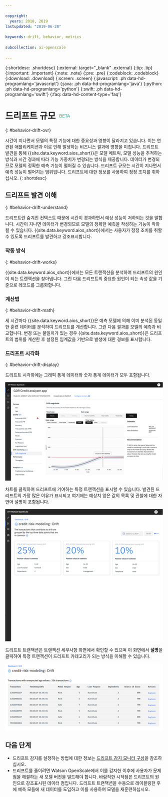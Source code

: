 ```yaml
---

copyright:
  years: 2018, 2019
lastupdated: "2019-06-28"

keywords: drift, behavior, metrics

subcollection: ai-openscale

---
```


{:shortdesc: .shortdesc}
{:external: target="_blank" .external}
{:tip: .tip}
{:important: .important}
{:note: .note}
{:pre: .pre}
{:codeblock: .codeblock}
{:download: .download}
{:screen: .screen}
{:javascript: .ph data-hd-programlang='javascript'}
{:java: .ph data-hd-programlang='java'}
{:python: .ph data-hd-programlang='python'}
{:swift: .ph data-hd-programlang='swift'}
{:faq: data-hd-content-type='faq'}

# 드리프트 규모 ![베타 태그](images/beta.png)
{: #behavior-drift-ovr}

시간이 지나면서 모델의 특정 기능에 대한 중요성과 영향이 달라지고 있습니다. 이는 연관된 애플리케이션과 이로 인해 발생하는 비즈니스 결과에 영향을 미칩니다. 드리프트 발견을 통해 {{site.data.keyword.aios_short}}은 모델 메트릭, 모델 성능을 추적하는 방식과 시간 경과에 따라 기능 가중치가 변경되는 방식을 제공합니다. 데이터가 변경되므로 모델의 정확한 예측 기능이 떨어질 수 있습니다. 드리프트 규모는 시간이 지나면서 예측 성능이 떨어지는 범위입니다. 드리프트에 대한 정보를 사용하여 정정 조치를 취하십시오.
{: shortdesc}

## 드리프트 발견 이해
{: #behavior-drift-understand}

드리프트란 숨겨진 컨텍스트 때문에 시간이 경과하면서 예상 성능이 저하되는 것을 말합니다. 시간이 지나면 데이터가 변경되므로 모델의 정확한 예측을 작성하는 기능이 악화될 수 있습니다. {{site.data.keyword.aios_short}}에서는 사용자가 정정 조치를 취할 수 있도록 드리프트를 발견하고 강조표시합니다.

### 작동 방식
{: #behavior-drift-works}

{{site.data.keyword.aios_short}}에서는 모든 트랜잭션을 분석하여 드리프트의 원인이 되는 트랜잭션을 찾아냅니다. 그런 다음 드리프트의 중요한 원인이 되는 속성 값을 기준으로 레코드를 그룹화합니다.

### 계산법
{: #behavior-drift-math}

세 시간마다 {{site.data.keyword.aios_short}}은 예측 모델에 의해 이미 분석된 동일한 훈련 데이터를 분석하여 드리프트를 계산합니다. 그런 다음 결과를 모델의 예측과 비교합니다. 변경 또는 불일치가 있는 경우 {{site.data.keyword.aios_short}}은 드리프트의 범위를 계산한 후 설정된 임계값을 기반으로 발생에 대한 경보를 표시합니다. 


### 드리프트 시각화
{: #behavior-drift-display}

드리프트 시각화에는 그래픽 통계 데이터와 숫자 통계 데이터가 모두 포함됩니다.

![설정된 임계값 미만 드리프트를 보여주는 공정성 지표 차트](images/drift-example.png)

차트를 클릭하여 드리프트에 기여하는 특정 트랜잭션을 표시할 수 있습니다. 발견된 드리프트의 가장 많은 이유가 표시되고 여기에는 예상치 않은 값의 목록 및 관찰에 대한 자연어 설명이 포함됩니다.

![설정된 임계값 미만 드리프트를 보여주는 공정성 지표 차트](images/drift-detection-example.png)

드리프트 트랜잭션은 트랜잭션 세부사항 화면에서 확인할 수 있으며 이 화면에서 **설명**을 클릭하여 특정 트랜잭션이 드리프트 카테고리가 되는 방식을 이해할 수 있습니다.

![설정된 임계값 미만 드리프트를 보여주는 공정성 지표 차트](images/drift-detection-transactions.png)


## 다음 단계

- 드리프트 감지를 설정하는 방법에 대한 정보는 [드리프트 감지 모니터 구성](/docs/services/ai-openscale?topic=ai-openscale-behavior-drift-config)을 참조하십시오. 
- 드리프트를 줄이려면 Watson OpenScale에서 이를 감지한 이후에 사용자가 문제점을 해결하는 새 모델 버전을 빌드해야 합니다. 바람직한 시작점은 드리프트의 원인으로 강조표시된 데이터 점입니다. 드리프트 트랜잭션을 수동으로 레이블링한 후에 예측 모들에 새 데이터를 도입하고 이를 사용하여 모델을 재훈련하십시오. 


